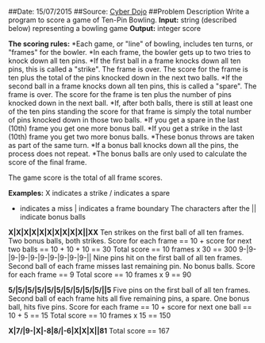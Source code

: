 ##Date: 15/07/2015
##Source: [Cyber Dojo](http://cyber-dojo.org/setup/show)
##Problem Description
Write a program to score a game of Ten-Pin Bowling.
**Input:** string (described below) representing a bowling game
**Output:** integer score

**The scoring rules:**
*Each game, or "line" of bowling, includes ten turns, or "frames" for the bowler.
*In each frame, the bowler gets up to two tries to knock down all ten pins.
*If the first ball in a frame knocks down all ten pins, this is called a "strike". The frame is over. The score for the frame is ten plus the total of the pins knocked down in the next two balls.
*If the second ball in a frame knocks down all ten pins, this is called a "spare". The frame is over. The score for the frame is ten plus the number of pins knocked down in the next ball.
*If, after both balls, there is still at least one of the ten pins standing the score for that frame is simply the total number of pins knocked down in those two balls.
*If you get a spare in the last (10th) frame you get one more bonus ball.
*If you get a strike in the last (10th) frame you get two more bonus balls.
*These bonus throws are taken as part of the same turn.
*If a bonus ball knocks down all the pins, the process does not repeat.
*The bonus balls are only used to calculate the score of the final frame.

The game score is the total of all frame scores.

**Examples:**
X indicates a strike
/ indicates a spare
- indicates a miss
| indicates a frame boundary
The characters after the || indicate bonus balls

**X|X|X|X|X|X|X|X|X|X||XX**
Ten strikes on the first ball of all ten frames. Two bonus balls, both strikes.
Score for each frame == 10 + score for next two balls == 10 + 10 + 10 == 30
Total score == 10 frames x 30 == 300
9-|9-|9-|9-|9-|9-|9-|9-|9-|9-||
Nine pins hit on the first ball of all ten frames.
Second ball of each frame misses last remaining pin.
No bonus balls.
Score for each frame == 9
Total score == 10 frames x 9 == 90

**5/|5/|5/|5/|5/|5/|5/|5/|5/|5/||5**
Five pins on the first ball of all ten frames.
Second ball of each frame hits all five remaining pins, a spare.
One bonus ball, hits five pins.
Score for each frame == 10 + score for next one ball == 10 + 5 == 15
Total score == 10 frames x 15 == 150

**X|7/|9-|X|-8|8/|-6|X|X|X||81**
Total score == 167